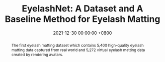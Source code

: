 ---
title:          "EyelashNet: A Dataset and A Baseline Method for Eyelash Matting"
date:           2021-12-30 00:00:00 +0800
selected:       false
pub:            "ACM Transactions on Graphics (Proceedings of SIGGRAPH Asia)"
pub_pre:        ""
# pub_post:       "Journal Track"
pub_last:       ""
pub_date:       "2021"
pub_ab:         "SIGGRAPH Asia"
abstract: >-
  The first eyelash matting dataset which contains 5,400 high-quality eyelash matting data captured from real world and 5,272 virtual eyelash matting data created by rendering avatars.  

cover:          /assets/images/publications/eyelashnet.jpg
authors:
  - Qinjie Xiao
  - Hanyuan Zhang
  - Zhaorui Zhang
  - Yiqian Wu
  - Luyuan Wang
  - Xiaogang Jin
  - Xinwei Jiang
  - Yongliang Yang
  - Tianjia Shao
  - Kun Zhou
links:
  Paper: https://dl.acm.org/doi/10.1145/3478513.3480540
  Video: http://www.cad.zju.edu.cn/home/jin/siga2021/demo.mp4
  Project: http://www.cad.zju.edu.cn/home/jin/siga2021/siga2021.htm
  Code: https://github.com/QinjieXiao/EyelashNet
--- 